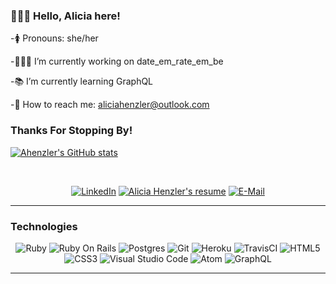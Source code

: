 ### 🙋🏻‍♀️ Hello, Alicia here!

-🚺 Pronouns: she/her

-👩🏻‍💻 I’m currently working on date_em_rate_em_be

-📚 I’m currently learning GraphQL

-📧 How to reach me: aliciahenzler@outlook.com

### Thanks For Stopping By!


[![Ahenzler's GitHub stats](https://github-readme-stats.vercel.app/api?username=ahenzler)](https://github.com/ahenzler/github-readme-stats)

<br>
<p align="center">
  <a href="https://www.linkedin.com/in/alicia-henzler/"><img alt="LinkedIn" src="https://img.shields.io/badge/view%20my-linkedin-black?style=for-the-badge"/></a>
  <a href="https://www.canva.com/design/DAEmKeiek-c/ZydhPFdUMvRXAkXmRfFTFg/view?utm_content=DAEmKeiek-c&utm_campaign=designshare&utm_medium=link&utm_source=sharebutton"><img alt="Alicia Henzler's resume" src="https://img.shields.io/badge/view%20my-resume-black?style=for-the-badge"/></a>
  <a href="mailto: aliciahenzler@outlook.com"><img alt="E-Mail" src="https://img.shields.io/badge/Outlook-flat--square?logo=outlook&style=for-the-badge&color=black" /></a>
</p> 

<hr>

### Technologies  

<p align="center">
  <img alt="Ruby" src="https://img.shields.io/badge/Ruby-flat--square?logo=ruby&style=for-the-badge&color=black"/>
  <img alt="Ruby On Rails" src="https://img.shields.io/badge/RubyOnRails-flat--square?logo=ruby-on-rails&style=for-the-badge&color=black"/>
  <img alt="Postgres" src ="https://img.shields.io/badge/Postgres-flat--square?logo=postgres&style=for-the-badge&color=black"/>
  <img alt="Git" src="https://img.shields.io/badge/Git-flat--square?logo=git&style=for-the-badge&color=black"/>
  <img alt="Heroku" src="https://img.shields.io/badge/Heroku-flat--square?logo=heroku&style=for-the-badge&color=black"/>
  <img alt="TravisCI" src="https://img.shields.io/badge/TravisCI-flat--square?logo=travisci&style=for-the-badge&color=black"/>
  <img alt="HTML5" src="https://img.shields.io/badge/HTML5-flat--square?logo=html5&style=for-the-badge&color=black"/>
  <img alt="CSS3" src="https://img.shields.io/badge/CSS3-flat--square?logo=css3&style=for-the-badge&color=black"/>
  <img alt="Visual Studio Code" src="https://img.shields.io/badge/VisualStudioCode-flat--square?logo=visualstudiocode&style=for-the-badge&color=black"/>
  <img alt="Atom" src="https://img.shields.io/badge/Atom-flat--square?logo=atom&style=for-the-badge&color=black"/>
  <img alt="GraphQL" src="https://img.shields.io/badge/GraphQL-flat--square?logo=graphql&style=for-the-badge&color=black"/>
</p>

<hr>

